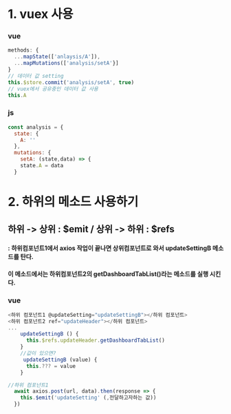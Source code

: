 # 1. vuex 사용
### vue
```js
methods: {
  ...mapState(['anlaysis/A']),
  ...mapMutations(['analysis/setA'}]
}
// 데이터 값 setting
this.$store.commit('analysis/setA', true)
// vuex에서 공유중인 데이터 값 사용
this.A
```
### js
```js
const analysis = {
  state: {
    A: ''
  },
  mutations: {
    setA: (state,data) => {
    state.A = data
  }
```

# 2. 하위의 메소드 사용하기
## 하위 -> 상위 : $emit / 상위 -> 하위 :  $refs
#### : 하위컴포넌트1에서 axios 작업이 끝나면 상위컴포넌트로 와서 updateSettingB 메소드를 탄다.
#### 이 메소드에서는 하위컴포넌트2의 getDashboardTabList()라는 메소드를 실행 시킨다. 
### vue
```js
<하위 컴포넌트1 @updateSetting="updateSettingB"></하위 컴포넌트>
<하위 컴포넌트2 ref="updateHeader"></하위 컴포넌트>
...
    updateSettingB () {
      this.$refs.updateHeader.getDashboardTabList()
    }
    //값이 있으면?
     updateSettingB (value) {
      this.??? = value
    } 
```
```js
//하위 컴포넌트1
  await axios.post(url, data).then(response => {
    this.$emit('updateSetting' (,전달하고자하는 값))
  })
```
